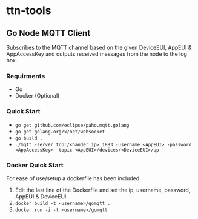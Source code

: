 # ttn-tools
## Go Node MQTT Client
Subscribes to the MQTT channel based on the given DeviceEUI, AppEUI & AppAccessKey and outputs received messages from the node to the log box.

### Requirments
* Go
* Docker (Optional)

### Quick Start
* `go get github.com/eclipse/paho.mqtt.golang`
* `go get golang.org/x/net/websocket`
* `go build .`
* `./mqtt -server tcp:/<hander_ip>:1883 -username <AppEUI> -password <AppAccessKey> -topic <AppEUI>/devices/<DeviceEUI>/up`

### Docker Quick Start
For ease of use/setup a dockerfile has been included
1. Edit the last line of the Dockerfile and set the ip, username, password, AppEUI & DeviceEUI
2. `docker build -t <username>/gomqtt .`
3. `docker run -i -t <username>/gomqtt`
